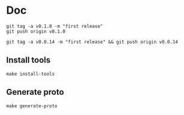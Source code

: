 # Doc

```shell
git tag -a v0.1.0 -m "first release"
git push origin v0.1.0

git tag -a v0.0.14 -m "first release" && git push origin v0.0.14

```


## Install tools

```shell
make install-tools
```

## Generate proto

```shell
make generate-proto
```
